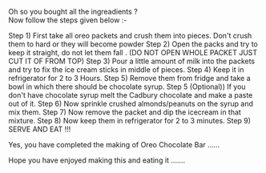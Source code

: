 Oh so you bought all the ingreadients ?  
Now follow the steps given below :-  

Step 1)  First take all oreo packets and crush them into pieces. Don't crush them to hard or they will become powder
Step 2)  Open the packs and try to keep it straight, do not let them fall .   (DO NOT OPEN WHOLE PACKET JUST CUT IT OF FROM TOP)
Step 3)  Pour a little amount of milk into the packets and try to fix the ice cream sticks in middle of pieces.
Step 4)  Keep it in refrigerator for 2 to 3 Hours.
Step 5)  Remove them from fridge and take a bowl in which there should be chocolate syrup.
Step 5 (Optional))  If you don't have chocolate syrup melt the Cadbury chocolate and make a paste out of it.
Step 6)  Now sprinkle crushed almonds/peanuts on the syrup and mix them.
Step 7)  Now remove the packet and dip the icecream in that mixture.
Step 8)  Now keep them in refrigerator for 2 to 3 minutes.
Step 9)   SERVE AND EAT !!!

Yes, you have completed the making of Oreo Chocolate Bar ...... 

Hope you have enjoyed making this and eating it .......
